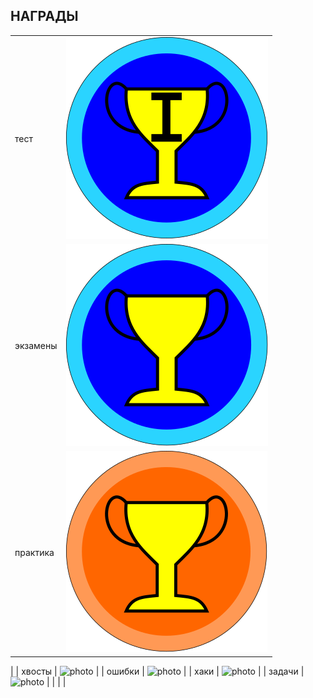 ## НАГРАДЫ



|        |           |
|:-------|:---------:|
| тест     | ![photo](../img/bages/first.svg) | ![photo](../img/bages/second.svg) | ![photo](../img/bages/third.svg)|
| экзамены | ![photo](../img/bages/exams.svg) |
| практика | ![photo](../img/bages/praktika.svg) | ![photo](../img/bages/first2.svg) | ![photo](../img/bages/second2.svg)| ![photo](../img/bages/third2.svg)|
|
| хвосты   | ![photo](../img/bages/---.svg) |
| ошибки   | ![photo](../img/bages/---.svg) |
| хаки   | ![photo](../img/bages/---.svg) |
| задачи   | ![photo](../img/bages/---.svg) |
| | |
